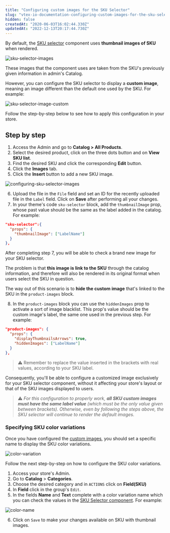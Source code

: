 ```yaml
---
title: "Configuring custom images for the SKU Selector"
slug: "vtex-io-documentation-configuring-custom-images-for-the-sku-selector"
hidden: false
createdAt: "2020-06-03T16:02:44.330Z"
updatedAt: "2022-12-13T20:17:44.730Z"
---
```


By default, the [SKU selector](https://developers.vtex.com/docs/guides/vtex-store-components-skuselector) component uses **thumbnail images of SKU** when rendered.

![sku-selector-images](https://cdn.jsdelivr.net/gh/vtexdocs/dev-portal-content@main/images/vtex-io-documentation-configuring-custom-images-for-the-sku-selector-0.png)

These images that the component uses are taken from the SKU's previously given information in admin's Catalog.

However, you can configure the SKU selector to display a **custom image**, meaning an image different than the default one used by the SKU. For example:

![sku-selector-image-custom](https://cdn.jsdelivr.net/gh/vtexdocs/dev-portal-content@main/images/vtex-io-documentation-configuring-custom-images-for-the-sku-selector-1.png)

Follow the step-by-step below to see how to apply this configuration in your store.

## Step by step

1. Access the Admin and go to **Catalog > All Products**.
2. Select the desired product, click on the three dots button and on **View SKU list**.
3. Find the desired SKU and click the corresponding **Edit** button.
4. Click the **Images** tab.
5. Click the **Insert** button to add a new SKU image.

![configuring-sku-selector-images](https://cdn.jsdelivr.net/gh/vtexdocs/dev-portal-content@main/images/vtex-io-documentation-configuring-custom-images-for-the-sku-selector-2.png)

6. Upload the file in the `File` field and set an ID for the recently uploaded file in the `Label` field. Click on **Save** after performing all your changes.
7. In your theme's code `sku-selector` block, add the `thumbnailImage` prop, whose past value should be the same as the label added in the catalog. For example:

```json
"sku-selector":{
  "props": {
    "thumbnailImage": ["LabelName"]
  }
},
```

After completing step 7, you will be able to check a brand new image for your SKU selector.

The problem is that **this image is link to the SKU** through the catalog information, and therefore will also be rendered in its original format when users select the SKU in question.

The way out of this scenario is to **hide the custom image** that's linked to the SKU in the `product-images` block.

8. In the `product-images` block you can use the `hiddenImages` prop to activate a sort of image blacklist. This prop's value should be the custom image's label, the same one used in the previous step. For example:

```json
"product-images": {
  "props": {
    "displayThumbnailsArrows": true,
    "hiddenImages": ["LabelName"]
  }
},
```

> ⚠️ Remember to replace the value inserted in the brackets with real values, according to your SKU label.

Consequently, you'll be able to configure a customized image exclusively for your SKU selector component, without it affecting your store's layout or that of the SKU images displayed to users.

> ⚠️ *For this configuration to properly work, **all SKU custom images must have the same label value** (which must be the only value given between brackets). Otherwise, even by following the steps above, the SKU selector will continue to render the default images.*

### Specifying SKU color variations

Once you have configured the [custom images](###step-by-step), you should set a specific name to display the SKU color variations.

![color-variation](https://cdn.jsdelivr.net/gh/vtexdocs/dev-portal-content@main/images/vtex-io-documentation-configuring-custom-images-for-the-sku-selector-3.png)

Follow the next step-by-step on how to configure the SKU color variations.

1. Access your store's Admin.
2. Go to **Catalog** > **Categories**.
3. Choose the desired category and in `ACTIONS` click on **Field(SKU)**
4. In **Field** click in the group's `Edit`.
5. In the fields **Name** and **Text** complete with a color variation name which you can check the values in the [SKU Selector component](https://github.com/vtex-apps/store-components/blob/e130859a02e5c5d5e9deb9494bde9cfb6a0babc2/react/components/SKUSelector/utils/index.ts#L50-L72). For example:

![color-name](https://cdn.jsdelivr.net/gh/vtexdocs/dev-portal-content@main/images/vtex-io-documentation-configuring-custom-images-for-the-sku-selector-4.png)

6. Click on `Save` to make your changes available on SKU with thumbnail images.
